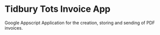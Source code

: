 # Tidbury Tots Invoice App
Google Appscript Application for the creation, storing and sending of PDF invoices.
